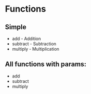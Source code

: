 # Functions

## Simple

* add - Addition
* subtract - Subtraction
* multiply - Multiplication

## All functions with params:

* add
* subtract
* multiply

